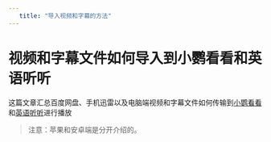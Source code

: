 ```yaml
---
   title: "导入视频和字幕的方法"
---
```


# 视频和字幕文件如何导入到小鹦看看和英语听听

这篇文章汇总百度网盘、手机迅雷以及电脑端视频和字幕文件如何传输到[小鹦看看](https://www.pollykann.com/#/)和[英语听听](https://play.google.com/store/apps/details?id=com.tinglee)进行播放

> 注意：苹果和安卓端是分开介绍的。